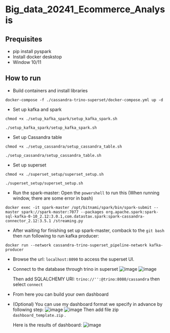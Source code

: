 # Big_data_20241_Ecommerce_Analysis

## Prequisites
- pip install pyspark
- Install docker deskstop
- Window 10/11
## How to run
- Build containers and install libraries
  
```
docker-compose -f ./cassandra-trino-superset/docker-compose.yml up -d
```
- Set up kafka and spark

```
chmod +x ./setup_kafka_spark/setup_kafka_spark.sh

./setup_kafka_spark/setup_kafka_spark.sh
```
- Set up Cassandra table

```
chmod +x ./setup_cassandra/setup_cassandra_table.sh

./setup_cassandra/setup_cassandra_table.sh
```

- Set up superset 

```
chmod +x ./superset_setup/superset_setup.sh

./superset_setup/superset_setup.sh
```

- Run the spark-master: Open the `powershell` to run this (When running window, there are some error in bash)
  
```
docker exec -it spark-master /opt/bitnami/spark/bin/spark-submit --master spark://spark-master:7077 --packages org.apache.spark:spark-sql-kafka-0-10_2.12:3.0.1,com.datastax.spark:spark-cassandra-connector_2.12:3.5.1 /streaming.py
```

- After waiting for finishing set up spark-master, comback to the `git bash` then run following to run kafka producer:

```
docker run --network cassandra-trino-superset_pipeline-network kafka-producer
```

- Browse the url: `localhost:8090` to access the superset UI.

- Connect to the database through trino in superset
  ![image](https://github.com/user-attachments/assets/c84a6b35-f105-4ae6-be3c-96c686c58b1c)
  ![image](https://github.com/user-attachments/assets/d48a0de3-118b-4641-b275-fdf82f288ed1)
  
  Then add SQLALCHEMY URI: `trino://'':@trino:8080/cassandra` then select `connect`

-   From here you can build your own dashboard

- (Optional) You can use my dashboard format we specify in advance by following step:
  ![image](https://github.com/user-attachments/assets/1716a63a-0ecf-4ab7-bc15-4a5e4b8b5ccf)
  ![image](https://github.com/user-attachments/assets/78d18223-2d9d-4de7-91a0-d734f6ffda02)
  Then add file zip `dashboard_template.zip` .

  Here is the results of dashboard:
  ![image](https://github.com/user-attachments/assets/55eb4455-abd9-48f2-bbde-67963420141b)





  
